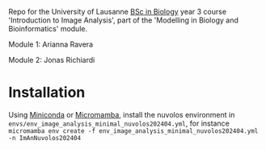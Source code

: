 Repo for the University of Lausanne [BSc in Biology](https://www.unil.ch/ecoledebiologie/en/home/menuinst/bachelors/biolog.html) year 3 course 'Introduction to Image Analysis', part of the 'Modelling in Biology and Bioinformatics' module.

Module 1: Arianna Ravera

Module 2: Jonas Richiardi

# Installation

Using [Miniconda](https://docs.conda.io) or [Micromamba](https://mamba.readthedocs.io), install the nuvolos environment in `envs/env_image_analysis_minimal_nuvolos202404.yml`, for instance `micromamba env create -f env_image_analysis_minimal_nuvolos202404.yml -n ImAnNuvolos202404`



